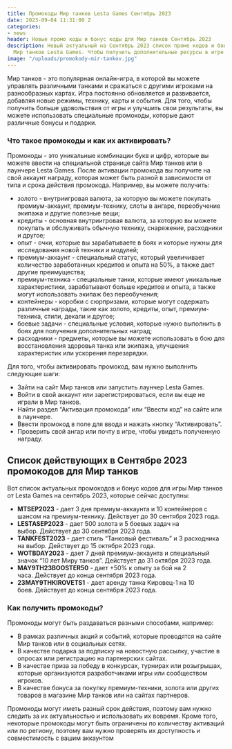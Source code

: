 ```yaml
---
title: Промокоды Мир танков Lesta Games Сентябрь 2023
date: 2023-09-04 11:31:00 Z
categories:
- news
header: Новые промо коды и бонус коды для Мир танков Сентябрь 2023
description: Новый актуальный на Сентябрь 2023 список промо кодов и бонус кодов для
  Мир танков Lesta Games. Чтобы получить дополнительные ресурсы в игре или танки...
image: "/uploads/promokody-mir-tankov.jpg"
---
```


Мир танков - это популярная онлайн-игра, в которой вы можете управлять различными танками и сражаться с другими игроками на разнообразных картах. Игра постоянно обновляется и развивается, добавляя новые режимы, технику, карты и события. Для того, чтобы получить больше удовольствия от игры и улучшить свои результаты, вы можете использовать специальные промокоды, которые дают различные бонусы и подарки.

### Что такое промокоды и как их активировать?

Промокоды - это уникальные комбинации букв и цифр, которые вы можете ввести на специальной странице сайта Мир танков или в лаунчере Lesta Games. После активации промокода вы получите на свой аккаунт награду, которая может быть разной в зависимости от типа и срока действия промокода. Например, вы можете получить:

*   золото - внутриигровая валюта, за которую вы можете покупать премиум-аккаунт, премиум-технику, слоты в ангаре, переобучение экипажа и другие полезные вещи;
*   кредиты - основная внутриигровая валюта, за которую вы можете покупать и обслуживать обычную технику, снаряжение, расходники и другое;
*   опыт - очки, которые вы зарабатываете в боях и которые нужны для исследования новой техники и модулей;
*   премиум-аккаунт - специальный статус, который увеличивает количество заработанных кредитов и опыта на 50%, а также дает другие преимущества;
*   премиум-техника - специальные танки, которые имеют уникальные характеристики, зарабатывают больше кредитов и опыта, а также могут использовать экипаж без переобучения;
*   контейнеры - коробки с сюрпризами, которые могут содержать различные награды, такие как золото, кредиты, опыт, премиум-техника, стили, декали и другое;
*   боевые задачи - специальные условия, которые нужно выполнить в боях для получения дополнительных наград;
*   расходники - предметы, которые вы можете использовать в бою для восстановления здоровья танка или экипажа, улучшения характеристик или ускорения перезарядки.

Для того, чтобы активировать промокод, вам нужно выполнить следующие шаги:

*   Зайти на сайт Мир танков или запустить лаунчер Lesta Games.
*   Войти в свой аккаунт или зарегистрироваться, если вы еще не играли в Мир танков.
*   Найти раздел “Активация промокода” или “Ввести код” на сайте или в лаунчере.
*   Ввести промокод в поле для ввода и нажать кнопку “Активировать”.
*   Проверить свой ангар или почту в игре, чтобы увидеть полученную награду.

Список действующих в Сентябре 2023 промокодов для Мир танков
------------------------------------------------------------

Вот список актуальных промокодов и бонус кодов для игры Мир танков от Lesta Games на сентябрь 2023, которые сейчас доступны:

*   **MTSEP2023** - дает 3 дня премиум-аккаунта и 10 контейнеров с шансом на премиум-технику. Действует до 30 сентября 2023 года.
*   **LESTASEP2023** - дает 500 золота и 5 боевых задач на выбор. Действует до 30 сентября 2023 года.
*   **TANKFEST2023** - дает стиль “Танковый фестиваль” и 3 расходника на выбор. Действует до 15 октября 2023 года.
*   **WOTBDAY2023** - дает 7 дней премиум-аккаунта и специальный значок “10 лет Миру танков”. Действует до 31 октября 2023 года.
*   **MAY9TH23BOOSTER50** - дает +50% к опыту за бой на 2 часа. Действует до конца сентября 2023 года.
*   **23MAY9THKIROVETS1** - дает аренду танка Кировец-1 на 10 боев. Действует до конца сентября 2023 года.

### Как получить промокоды?

Промокоды могут быть раздаваться разными способами, например:

*   В рамках различных акций и событий, которые проводятся на сайте Мир танков или в социальных сетях.
*   В качестве подарка за подписку на новостную рассылку, участие в опросах или регистрацию на партнерских сайтах.
*   В качестве приза за победу в конкурсах, турнирах или розыгрышах, которые организуются разработчиками игры или сообществом игроков.
*   В качестве бонуса за покупку премиум-техники, золота или других товаров в магазине Мир танков или на сайтах партнеров.

Промокоды могут иметь разный срок действия, поэтому вам нужно следить за их актуальностью и использовать их вовремя. Кроме того, некоторые промокоды могут быть ограничены по количеству активаций или по региону, поэтому вам нужно проверять их доступность и совместимость с вашим аккаунтом